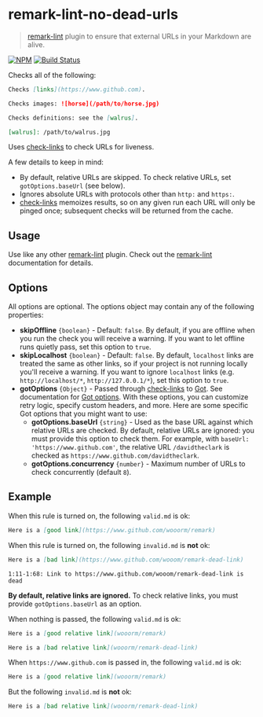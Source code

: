 # remark-lint-no-dead-urls

> [remark-lint] plugin to ensure that external URLs in your Markdown are alive.

[![NPM](https://img.shields.io/npm/v/remark-lint-no-dead-urls.svg)](https://www.npmjs.com/package/remark-lint-no-dead-urls) [![Build Status](https://travis-ci.org/davidtheclark/remark-lint-no-dead-urls.svg?branch=master)](https://travis-ci.org/davidtheclark/remark-lint-no-dead-urls)

Checks all of the following:

```md
Checks [links](https://www.github.com).

Checks images: ![horse](/path/to/horse.jpg)

Checks definitions: see the [walrus].

[walrus]: /path/to/walrus.jpg
```

Uses [check-links] to check URLs for liveness.

A few details to keep in mind:

- By default, relative URLs are skipped. To check relative URLs, set `gotOptions.baseUrl` (see below).
- Ignores absolute URLs with protocols other than `http:` and `https:`.
- [check-links] memoizes results, so on any given run each URL will only be pinged once; subsequent checks will be returned from the cache.

## Usage

Use like any other [remark-lint] plugin. Check out the [remark-lint] documentation for details.

## Options

All options are optional. The options object may contain any of the following properties:

- **skipOffline** `{boolean}` - Default: `false`.
  By default, if you are offline when you run the check you will receive a warning.
  If you want to let offline runs quietly pass, set this option to `true`.
- **skipLocalhost** `{boolean}` - Default: `false`.
  By default, `localhost` links are treated the same as other links, so if your project is not running locally you'll receive a warning.
  If you want to ignore `localhost` links (e.g. `http://localhost/*`, `http://127.0.0.1/*`), set this option to `true`.
- **gotOptions** `{Object}` - Passed through [check-links] to [Got]. See documentation for [Got options](https://github.com/sindresorhus/got#options). With these options, you can customize retry logic, specify custom headers, and more. Here are some specific Got options that you might want to use:
  - **gotOptions.baseUrl** `{string}` - Used as the base URL against which relative URLs are checked.
    By default, relative URLs are ignored: you must provide this option to check them.
    For example, with `baseUrl: 'https://www.github.com'`, the relative URL `/davidtheclark` is checked as `https://www.github.com/davidtheclark`.
  - **gotOptions.concurrency** `{number}` - Maximum number of URLs to check concurrently (default `8`).

## Example

When this rule is turned on, the following `valid.md` is ok:

```md
Here is a [good link](https://www.github.com/wooorm/remark)
```

When this rule is turned on, the following `invalid.md` is **not** ok:

```md
Here is a [bad link](https://www.github.com/wooom/remark-dead-link)
```

```
1:11-1:68: Link to https://www.github.com/wooom/remark-dead-link is dead
```

**By default, relative links are ignored.**
To check relative links, you must provide `gotOptions.baseUrl` as an option.

When nothing is passed, the following `valid.md` is ok:

```md
Here is a [good relative link](wooorm/remark)

Here is a [bad relative link](wooorm/remark-dead-link)
```

When `https://www.github.com` is passed in, the following `valid.md` is ok:

```md
Here is a [good relative link](wooorm/remark)
```

But the following `invalid.md` is **not** ok:

```md
Here is a [bad relative link](wooorm/remark-dead-link)
```

[check-links]: https://github.com/transitive-bullshit/check-links
[Got]: https://github.com/sindresorhus/got
[remark-lint]: https://github.com/remarkjs/remark-lint
